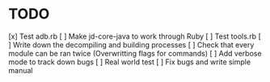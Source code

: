 TODO
====

[x] Test adb.rb
[ ] Make jd-core-java to work through Ruby
[ ] Test tools.rb
[ ] Write down the decompiling and building processes
[ ] Check that every module can be ran twice (Overwritting flags for commands)
[ ] Add verbose mode to track down bugs
[ ] Real world test
[ ] Fix bugs and write simple manual
